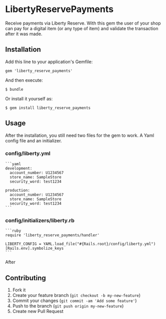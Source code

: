 # LibertyReservePayments

Receive payments via Liberty Reserve. With this gem the user of your shop
can pay for a digital item (or any type of item) and validate the transaction
after it was made.

## Installation

Add this line to your application's Gemfile:

    gem 'liberty_reserve_payments'

And then execute:

    $ bundle

Or install it yourself as:

    $ gem install liberty_reserve_payments

## Usage

After the installation, you still need two files for the gem to work. A Yaml config file and an initializer.

### config/liberty.yml
    ```yaml
    development:
      account_number: U1234567
      store_name: SampleStore
      security_word: test1234

    production:
      account_number: U1234567
      store_name: SampleStore
      security_word: test1234
    ```

### config/initializers/liberty.rb
    ```ruby
    require 'liberty_reserve_payments/handler'

    LIBERTY_CONFIG = YAML.load_file("#{Rails.root}/config/liberty.yml")[Rails.env].symbolize_keys
    ```

After

## Contributing

1. Fork it
2. Create your feature branch (`git checkout -b my-new-feature`)
3. Commit your changes (`git commit -am 'Add some feature'`)
4. Push to the branch (`git push origin my-new-feature`)
5. Create new Pull Request
